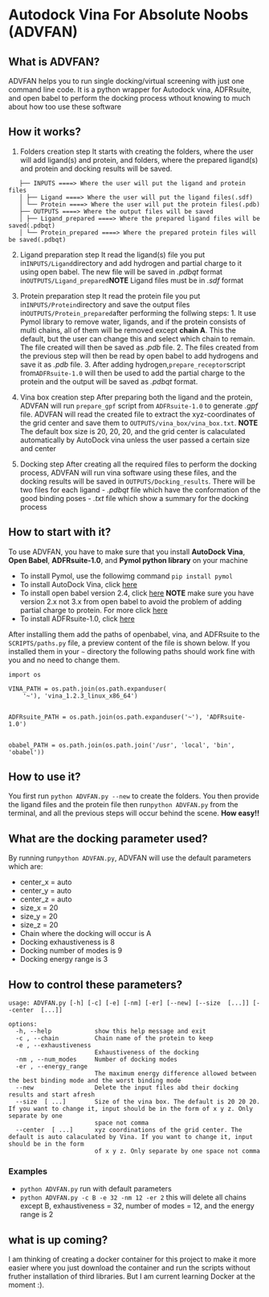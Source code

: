 # Autodock Vina For Absolute Noobs (ADVFAN)

## What is ADVFAN?

ADVFAN helps you to run single docking/virtual screening with just one command line code. It is a python wrapper for Autodock vina, ADFRsuite, and open babel to perform the docking process wthout knowing to much about how too use these software

## How it works?

1. Folders creation step
   It starts with creating the folders, where the user will add ligand(s) and protein, and folders, where the prepared ligand(s) and protein and docking results will be saved.

```
   ├── INPUTS ====> Where the user will put the ligand and protein files
   │ ├── Ligand ====> Where the user will put the ligand files(.sdf)
   │ └── Protein ====> Where the user will put the protein files(.pdb)
   ├── OUTPUTS ====> Where the output files will be saved
   │ ├── Ligand_prepared ====> Where the prepared ligand files will be saved(.pdbqt)
   │ └── Protein_prepared ====> Where the prepared protein files will be saved(.pdbqt)
```

2. Ligand preparation step
   It read the ligand(s) file you put in`INPUTS/Ligand`directory and add hydrogen and partial charge to it using open babel. The new file will be saved in _.pdbqt_ format in`OUTPUTS/Ligand_prepared`**NOTE** Ligand files must be in _.sdf_ format
3. Protein preparation step
   It read the protein file you put in`INPUTS/Protein`directory and save the output files in`OUTPUTS/Protein_prepared`after performing the follwing steps: 1. It use Pymol library to remove water, ligands, and if the protein consists of multi chains, all of them will be removed except **chain A**. This the default, but the user can change this and select which chain to remain. The file created will then be saved as _.pdb_ file. 2. The files created from the previous step will then be read by open babel to add hydrogens and save it as _.pdb_ file. 3. After adding hydrogen,`prepare_receptor`script from`ADFRsuite-1.0` will then be used to add the partial charge to the protein and the output will be saved as _.pdbqt_ format.

4. Vina box creation step
   After preparing both the ligand and the protein, ADVFAN will run `prepare_gpf` script from `ADFRsuite-1.0` to generate _.gpf_ file. ADVFAN will read the created file to extract the xyz-coordinates of the grid center and save them to `OUTPUTS/vina_box/vina_box.txt`.
   **NOTE** The default box size is 20, 20, 20, and the grid center is calaculated automatically by AutoDock vina unless the user passed a certain size and center
5. Docking step
   After creating all the required files to perform the docking process, ADVFAN will run vina software using these files, and the docking results will be saved in `OUTPUTS/Docking_results`. There will be two files for each ligand - _.pdbqt_ file which have the conformation of the good binding poses - _.txt_ file which show a summary for the docking process

## How to start with it?

To use ADVFAN, you have to make sure that you install **AutoDock Vina**, **Open Babel**, **ADFRsuite-1.0**, and **Pymol python library** on your machine

- To install Pymol, use the followimg command `pip install pymol`
- To install AutoDock Vina, click [here](https://autodock-vina.readthedocs.io/en/latest/installation.html)
- To install open babel version 2.4, click [here](https://www.herongyang.com/Cheminformatics/Babel-Install-Open-Babel-241-from-Source-Code.html)
  **NOTE** make sure you have version 2.x not 3.x from open babel to avoid the problem of adding partial charge to protein. For more click [here](https://sourceforge.net/p/openbabel/mailman/openbabel-discuss/thread/A9E7F432-E248-4AE4-A289-AA8BA93A8B85@ebi.ac.uk/)
- To install ADFRsuite-1.0, click [here](https://ccsb.scripps.edu/adfr/downloads/)

After installing them add the paths of openbabel, vina, and ADFRsuite to the `SCRIPTS/paths.py` file, a preview content of the file is shown below. If you installed them in your `~` directory the following paths should work fine with you and no need to change them.

```
import os

VINA_PATH = os.path.join(os.path.expanduser(
    '~'), 'vina_1.2.3_linux_x86_64')


ADFRsuite_PATH = os.path.join(os.path.expanduser('~'), 'ADFRsuite-1.0')


obabel_PATH = os.path.join(os.path.join('/usr', 'local', 'bin', 'obabel'))
```

## How to use it?

You first run `python ADVFAN.py --new` to create the folders. You then provide the ligand files and the protein file then run`python ADVFAN.py` from the terminal, and all the previous steps will occur behind the scene. **How easy!!**

## What are the docking parameter used?

By running run`python ADVFAN.py`, ADVFAN will use the default parameters which are:

- center_x = auto
- center_y = auto
- center_z = auto
- size_x = 20
- size_y = 20
- size_z = 20
- Chain where the docking will occur is A
- Docking exhaustiveness is 8
- Docking number of modes is 9
- Docking energy range is 3

## How to control these parameters?

```
usage: ADVFAN.py [-h] [-c] [-e] [-nm] [-er] [--new] [--size  [...]] [--center  [...]]

options:
  -h, --help            show this help message and exit
  -c , --chain          Chain name of the protein to keep
  -e , --exhaustiveness
                        Exhaustiveness of the docking
  -nm , --num_modes     Number of docking modes
  -er , --energy_range
                        The maximum energy difference allowed between the best binding mode and the worst binding mode
  --new                 Delete the input files abd their docking results and start afresh
  --size  [ ...]        Size of the vina box. The default is 20 20 20. If you want to change it, input should be in the form of x y z. Only separate by one
                        space not comma
  --center  [ ...]      xyz coordinations of the grid center. The default is auto calaculated by Vina. If you want to change it, input should be in the form
                        of x y z. Only separate by one space not comma

```

### Examples

- `python ADVFAN.py` run with default parameters
- `python ADVFAN.py -c B -e 32 -nm 12 -er 2` this will delete all chains except B, exhaustiveness = 32, number of modes = 12, and the energy range is 2

## what is up coming?

I am thinking of creating a docker container for this project to make it more easier where you just download the container and run the scripts without fruther installation of third libraries. But I am current learning Docker at the moment :).
